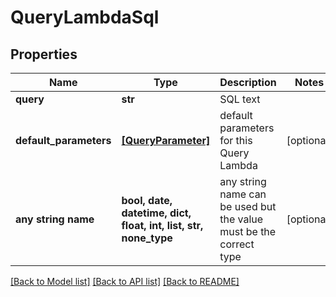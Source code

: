 # QueryLambdaSql


## Properties
Name | Type | Description | Notes
------------ | ------------- | ------------- | -------------
**query** | **str** | SQL text | 
**default_parameters** | [**[QueryParameter]**](QueryParameter.md) | default parameters for this Query Lambda | [optional] 
**any string name** | **bool, date, datetime, dict, float, int, list, str, none_type** | any string name can be used but the value must be the correct type | [optional]

[[Back to Model list]](../README.md#documentation-for-models) [[Back to API list]](../README.md#documentation-for-api-endpoints) [[Back to README]](../README.md)


